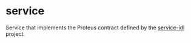 # service
Service that implements the Proteus contract defined by the [service-idl](../service-idl) project.
